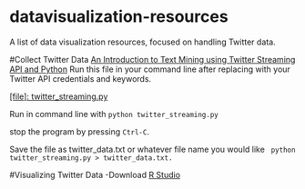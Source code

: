 # datavisualization-resources
A list of data visualization resources, focused on handling Twitter data.

#Collect Twitter Data
<a href="http://adilmoujahid.com/posts/2014/07/twitter-analytics/">An Introduction to Text Mining using Twitter Streaming API and Python</a>
Run this file in your command line after replacing with your Twitter API credentials and keywords.

<a href="https://github.com/M0nica/datavisualization-resources/blob/master/twitter_streaming.py">[file]: twitter_streaming.py</a>

Run in command line with ```python twitter_streaming.py```

 stop the program by pressing ```Ctrl-C```.

Save the file as twitter_data.txt or whatever file name you would like
``` python twitter_streaming.py > twitter_data.txt.```

#Visualizing Twitter Data
-Download <a href="https://www.rstudio.com">R Studio</a>

